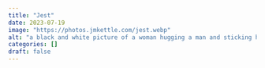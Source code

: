```yaml
---
title: "Jest"
date: 2023-07-19
image: "https://photos.jmkettle.com/jest.webp"
alt: "a black and white picture of a woman hugging a man and sticking her tongue out"
categories: []
draft: false
---
```

